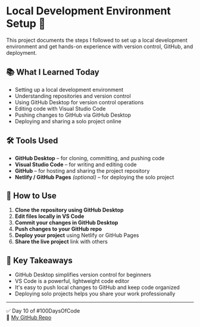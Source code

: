 # Local Development Environment Setup 🚀

This project documents the steps I followed to set up a local development environment and get hands-on experience with version control, GitHub, and deployment.

## 📚 What I Learned Today

- Setting up a local development environment  
- Understanding repositories and version control  
- Using GitHub Desktop for version control operations  
- Editing code with Visual Studio Code  
- Pushing changes to GitHub via GitHub Desktop  
- Deploying and sharing a solo project online  

## 🛠 Tools Used

- **GitHub Desktop** – for cloning, committing, and pushing code  
- **Visual Studio Code** – for writing and editing code  
- **GitHub** – for hosting and sharing the project repository  
- **Netlify / GitHub Pages** *(optional)* – for deploying the solo project  

## 🚀 How to Use

1. **Clone the repository using GitHub Desktop**  
2. **Edit files locally in VS Code**  
3. **Commit your changes in GitHub Desktop**  
4. **Push changes to your GitHub repo**  
5. **Deploy your project** using Netlify or GitHub Pages  
6. **Share the live project** link with others  

## 📌 Key Takeaways

- GitHub Desktop simplifies version control for beginners  
- VS Code is a powerful, lightweight code editor  
- It's easy to push local changes to GitHub and keep code organized  
- Deploying solo projects helps you share your work professionally  

---

✅ Day 10 of #100DaysOfCode  
📁 [My GitHub Repo](https://github.com/ankitchamke/100-days-of-code)

